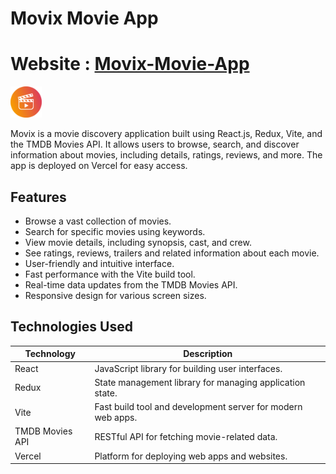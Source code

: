 # Movix Movie App

# Website : [Movix-Movie-App](https://movix-net.vercel.app/)


<img src="/src/assets/movix-logo.png" alt="Movix Logo" width="50" height="50">

Movix is a movie discovery application built using React.js, Redux, Vite, and the TMDB Movies API. It allows users to browse, search, and discover information about movies, including details, ratings, reviews, and more. The app is deployed on Vercel for easy access.

## Features

- Browse a vast collection of movies.
- Search for specific movies using keywords.
- View movie details, including synopsis, cast, and crew.
- See ratings, reviews, trailers and related information about each movie.
- User-friendly and intuitive interface.
- Fast performance with the Vite build tool.
- Real-time data updates from the TMDB Movies API.
- Responsive design for various screen sizes.

## Technologies Used

| Technology         | Description                                                   |
|--------------------|---------------------------------------------------------------|
| React              | JavaScript library for building user interfaces.             |
| Redux              | State management library for managing application state.     |
| Vite               | Fast build tool and development server for modern web apps.  |
| TMDB Movies API    | RESTful API for fetching movie-related data.                 |
| Vercel             | Platform for deploying web apps and websites.                |


